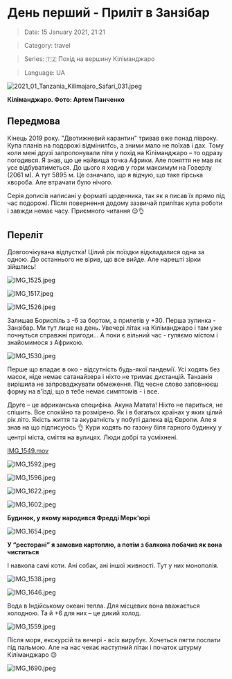 # День перший - Приліт в Занзібар

> Date: 15 January 2021, 21:21

> Category: travel

> Series: 🇹🇿 Похід на вершину Кіліманджаро

> Language: UA

![2021_01_Tanzania_Kilimajaro_Safari_031.jpeg](https://res.craft.do/user/full/b5a256f3-51ff-c8e5-10fe-9343b6a0451d/doc/3ECA8480-27CE-45F3-B293-A83D1AF2A91A/3E340019-0CDF-4B12-9BF0-88D1F8C1826E_2/KhGwBuwSH3qyAaVSkh7n8ELlozh2ml6KkPvP3mrtwJ4z/2021_01_Tanzania_Kilimajaro_Safari_031.jpeg)

**Кіліманджаро. Фото: Артем Панченко**

## Передмова

Кінець 2019 року. "Двотижневий карантин" тривав вже понад півроку. Купа планів на подорожі відмінилfсь, а зними мало не поїхав і дах. Тому коли мені друзі запропонували піти у похід на Кіліманджаро – то одразу погодився. Я знав, що це найвища точка Африки. Але поняття не мав як усе відбуватиметься. До цього я ходив у гори максимум на Говерлу (2061 м). А тут 5895 м. Це означало, що я відчую, що таке гірська хвороба. Але втрачати було нічого.

Серія дописів написані у форматі щоденника, так як я писав їх прямо під час подорожі. Після повернення додому зазвичай прилітає купа роботи і завжди немає часу. Приємного читання 😌👌

## Переліт

Довгоочікувана відпустка! Цілий рік поїздки відкладалися одна за одною. До останнього не вірив, що все вийде. Але нарешті зірки зійшлись!

![IMG_1525.jpeg](https://res.craft.do/user/full/b5a256f3-51ff-c8e5-10fe-9343b6a0451d/doc/3ECA8480-27CE-45F3-B293-A83D1AF2A91A/7621EBC2-6010-4C61-A697-DC92E9CFC1D2_2/IMG_1525.jpeg)

![IMG_1517.jpeg](https://res.craft.do/user/full/b5a256f3-51ff-c8e5-10fe-9343b6a0451d/doc/3ECA8480-27CE-45F3-B293-A83D1AF2A91A/90D9FADE-CDB2-42ED-8C5D-E800460BCB15_2/IMG_1517.jpeg)

![IMG_1526.jpeg](https://res.craft.do/user/full/b5a256f3-51ff-c8e5-10fe-9343b6a0451d/doc/3ECA8480-27CE-45F3-B293-A83D1AF2A91A/2EF6107D-9D4B-4E06-8A33-5C02319A7BAC_2/IMG_1526.jpeg)

Залишав Бориспіль з -6 за бортом, а прилетів у +30. Перша зупинка - Занзібар. Ми тут лише на день. Увечері літак на Кіліманджаро і там уже почнуться справжні пригоди... А поки є вільний час - гуляємо містом і знайомимося з Африкою.

![IMG_1530.jpeg](https://res.craft.do/user/full/b5a256f3-51ff-c8e5-10fe-9343b6a0451d/doc/3ECA8480-27CE-45F3-B293-A83D1AF2A91A/1C8C0AFF-FC4E-470D-856C-E01C9AB6588E_2/IMG_1530.jpeg)

Перше що впадає в око - відсутність будь-якої пандемії. Усі ходять без масок, ніде немає сатанайзера і ніхто не тримає дистанцій. Танзанія вирішила не запроваджувати обмеження. Під чесне слово заповнюєш форму на в'їзді, що в тебе немає симптомів - і все.

Друге – це африканська специфіка. Акуна Матата! Ніхто не париться, не спішить. Все спокійно та розмірено. Як і в багатьох країнах у яких цілий рік літо. Якість життя та акуратність у побуті далека від Європи. Але я знав на що підписуюсь 👌 Кури ходять по газону біля гарного будинку у центрі міста, сміття на вулицях. Люди добрі та усміхнені.

[IMG_1549.mov](https://res.craft.do/user/full/b5a256f3-51ff-c8e5-10fe-9343b6a0451d/doc/3ECA8480-27CE-45F3-B293-A83D1AF2A91A/3CB25515-DD0C-497F-AF67-D188485A7D5C_2/IMG_1549.mov)

![IMG_1592.jpeg](https://res.craft.do/user/full/b5a256f3-51ff-c8e5-10fe-9343b6a0451d/doc/3ECA8480-27CE-45F3-B293-A83D1AF2A91A/F970DE50-31ED-48CC-A928-47DE62F0A302_2/IMG_1592.jpeg)

![IMG_1596.jpeg](https://res.craft.do/user/full/b5a256f3-51ff-c8e5-10fe-9343b6a0451d/doc/3ECA8480-27CE-45F3-B293-A83D1AF2A91A/D8F921DA-1DC3-43C3-91FF-EDBC14643B51_2/IMG_1596.jpeg)

![IMG_1622.jpeg](https://res.craft.do/user/full/b5a256f3-51ff-c8e5-10fe-9343b6a0451d/doc/3ECA8480-27CE-45F3-B293-A83D1AF2A91A/1D89EB1E-E587-4F6F-92E8-C7DF4830711B_2/IMG_1622.jpeg)

![IMG_1602.jpeg](https://res.craft.do/user/full/b5a256f3-51ff-c8e5-10fe-9343b6a0451d/doc/3ECA8480-27CE-45F3-B293-A83D1AF2A91A/3865E70E-DDE4-4B51-A849-2A8518F46EF5_2/IMG_1602.jpeg)

**Будинок, у якому народився Фредді Мерк'юрі**

![IMG_1654.jpeg](https://res.craft.do/user/full/b5a256f3-51ff-c8e5-10fe-9343b6a0451d/doc/3ECA8480-27CE-45F3-B293-A83D1AF2A91A/CDD924E0-9D8A-43F1-A248-E2BF31313141_2/IMG_1654.jpeg)

**У “ресторані” я замовив картоплю, а потім з балкона побачив як вона чиститься**

І навкола самі коти. Ані собак, ані іншої живності. Тут у них монополія.

![IMG_1538.jpeg](https://res.craft.do/user/full/b5a256f3-51ff-c8e5-10fe-9343b6a0451d/doc/3ECA8480-27CE-45F3-B293-A83D1AF2A91A/67E94B5E-7CE9-4BA0-B7BA-A8354166EFB2_2/IMG_1538.jpeg)

![IMG_1646.jpeg](https://res.craft.do/user/full/b5a256f3-51ff-c8e5-10fe-9343b6a0451d/doc/3ECA8480-27CE-45F3-B293-A83D1AF2A91A/425DC0FE-F910-4536-8CDE-0ECC289C30EA_2/IMG_1646.jpeg)

Вода в Індійському океані тепла. Для місцевих вона вважається холодною. Та й +6 для них – це дикий холод.

![IMG_1559.jpeg](https://res.craft.do/user/full/b5a256f3-51ff-c8e5-10fe-9343b6a0451d/doc/3ECA8480-27CE-45F3-B293-A83D1AF2A91A/2EDDC07D-53E5-45BF-A963-8F413816A622_2/IMG_1559.jpeg)

Після моря, екскурсій та вечері - всіх вирубує. Хочеться лягти поспати під пальмою. Але на нас чекає наступний літак і початок штурму Кіліманджаро 😌

![IMG_1690.jpeg](https://res.craft.do/user/full/b5a256f3-51ff-c8e5-10fe-9343b6a0451d/doc/3ECA8480-27CE-45F3-B293-A83D1AF2A91A/02189106-4E97-4D07-9D43-8B30999586E6_2/IMG_1690.jpeg)

